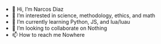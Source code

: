 - 👋 Hi, I’m Narcos Diaz
- 👀 I’m interested in science, methodology, ethics, and math
- 🌱 I’m currently learning Python, JS, and lua/luau
- 💞️ I’m looking to collaborate on Nothing
- 📫 How to reach me Nowhere
